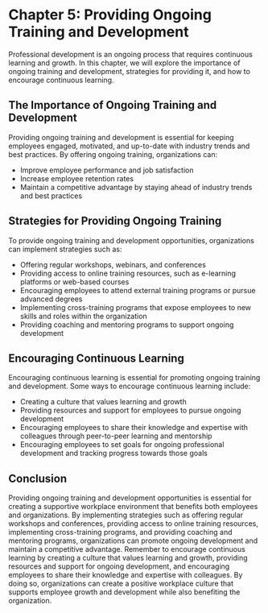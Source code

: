 Chapter 5: Providing Ongoing Training and Development
=====================================================

Professional development is an ongoing process that requires continuous learning and growth. In this chapter, we will explore the importance of ongoing training and development, strategies for providing it, and how to encourage continuous learning.

The Importance of Ongoing Training and Development
--------------------------------------------------

Providing ongoing training and development is essential for keeping employees engaged, motivated, and up-to-date with industry trends and best practices. By offering ongoing training, organizations can:

* Improve employee performance and job satisfaction
* Increase employee retention rates
* Maintain a competitive advantage by staying ahead of industry trends and best practices

Strategies for Providing Ongoing Training
-----------------------------------------

To provide ongoing training and development opportunities, organizations can implement strategies such as:

* Offering regular workshops, webinars, and conferences
* Providing access to online training resources, such as e-learning platforms or web-based courses
* Encouraging employees to attend external training programs or pursue advanced degrees
* Implementing cross-training programs that expose employees to new skills and roles within the organization
* Providing coaching and mentoring programs to support ongoing development

Encouraging Continuous Learning
-------------------------------

Encouraging continuous learning is essential for promoting ongoing training and development. Some ways to encourage continuous learning include:

* Creating a culture that values learning and growth
* Providing resources and support for employees to pursue ongoing development
* Encouraging employees to share their knowledge and expertise with colleagues through peer-to-peer learning and mentorship
* Encouraging employees to set goals for ongoing professional development and tracking progress towards those goals

Conclusion
----------

Providing ongoing training and development opportunities is essential for creating a supportive workplace environment that benefits both employees and organizations. By implementing strategies such as offering regular workshops and conferences, providing access to online training resources, implementing cross-training programs, and providing coaching and mentoring programs, organizations can promote ongoing development and maintain a competitive advantage. Remember to encourage continuous learning by creating a culture that values learning and growth, providing resources and support for ongoing development, and encouraging employees to share their knowledge and expertise with colleagues. By doing so, organizations can create a positive workplace culture that supports employee growth and development while also benefiting the organization.
